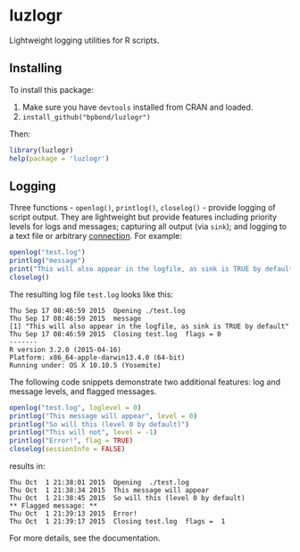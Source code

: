 # luzlogr
Lightweight logging utilities for R scripts.

## Installing
To install this package:

1. Make sure you have `devtools` installed from CRAN and loaded.
2. `install_github("bpbond/luzlogr")`

Then:

```R
library(luzlogr)
help(package = 'luzlogr')
```

## Logging

Three functions - `openlog()`, `printlog()`, `closelog()` - provide logging of script output. They are lightweight but provide features including priority levels for logs and messages; capturing all output (via `sink`); and logging to a text file or arbitrary [connection](https://stat.ethz.ch/R-manual/R-devel/library/base/html/connections.html). For example:
```R
openlog("test.log")
printlog("message")
print("This will also appear in the logfile, as sink is TRUE by default")
closelog()
```
The resulting log file `test.log` looks like this:
```
Thu Sep 17 08:46:59 2015  Opening ./test.log
Thu Sep 17 08:46:59 2015  message
[1] "This will also appear in the logfile, as sink is TRUE by default"
Thu Sep 17 08:46:59 2015  Closing test.log  flags = 0
-------
R version 3.2.0 (2015-04-16)
Platform: x86_64-apple-darwin13.4.0 (64-bit)
Running under: OS X 10.10.5 (Yosemite)
```

The following code snippets demonstrate two additional features: log and message levels, and flagged messages.

```R
openlog("test.log", loglevel = 0)
printlog("This message will appear", level = 0)
printlog("So will this (level 0 by default)")
printlog("This will not", level = -1)
printlog("Error!", flag = TRUE)
closelog(sessionInfo = FALSE)
```

results in:

```
Thu Oct  1 21:38:01 2015  Opening  ./test.log  
Thu Oct  1 21:38:34 2015  This message will appear  
Thu Oct  1 21:38:45 2015  So will this (level 0 by default)  
** Flagged message: **
Thu Oct  1 21:39:13 2015  Error!  
Thu Oct  1 21:39:17 2015  Closing test.log  flags =  1  
```

For more details, see the documentation.
